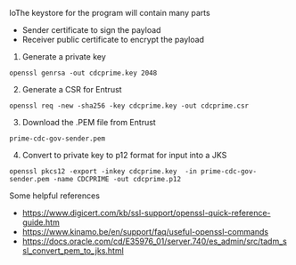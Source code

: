 loThe keystore for the program will contain many parts

- Sender certificate to sign the payload
- Receiver public certificate to encrypt the payload

1. Generate a private key
```
openssl genrsa -out cdcprime.key 2048
```

2. Generate a CSR for Entrust
```
openssl req -new -sha256 -key cdcprime.key -out cdcprime.csr
```

3. Download the .PEM file from Entrust
```
prime-cdc-gov-sender.pem
```

4. Convert to private key to p12 format for input into a JKS
```
openssl pkcs12 -export -inkey cdcprime.key  -in prime-cdc-gov-sender.pem -name CDCPRIME -out cdcprime.p12
```


Some helpful references
- https://www.digicert.com/kb/ssl-support/openssl-quick-reference-guide.htm
- https://www.kinamo.be/en/support/faq/useful-openssl-commands
- https://docs.oracle.com/cd/E35976_01/server.740/es_admin/src/tadm_ssl_convert_pem_to_jks.html
